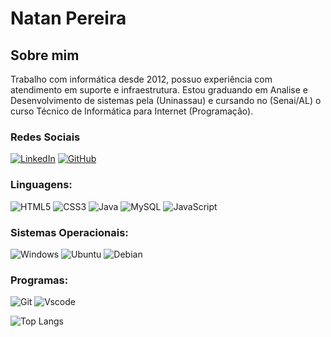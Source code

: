 # Natan Pereira

## Sobre mim
Trabalho com informática desde 2012, possuo experiência com atendimento em suporte e infraestrutura. Estou graduando em Analise e Desenvolvimento de sistemas pela (Uninassau) e cursando no (Senai/AL) o curso Técnico de Informática para Internet (Programação).

### Redes Sociais 
[![LinkedIn](https://img.shields.io/badge/LinkedIn-0077B5?style=for-the-badge&logo=linkedin&logoColor=white)](https://www.linkedin.com/in/natandspereira/) [![GitHub](https://img.shields.io/badge/GitHub-100000?style=for-the-badge&logo=github&logoColor=white)](https://github.com/natandspereira)


### Linguagens:
![HTML5](https://img.shields.io/badge/HTML5-E34F26?style=for-the-badge&logo=html5&logoColor=white) 
![CSS3](https://img.shields.io/badge/CSS3-1572B6?style=for-the-badge&logo=css3&logoColor=white) 
![Java](https://img.shields.io/badge/java-%23ED8B00.svg?style=for-the-badge&logo=openjdk&logoColor=white)
![MySQL](https://img.shields.io/badge/MySQL-00000F?style=for-the-badge&logo=mysql&logoColor=white)
![JavaScript](https://img.shields.io/badge/JavaScript-F7DF1E?style=for-the-badge&logo=javascript&logoColor=black)

### Sistemas Operacionais:
![Windows](https://img.shields.io/badge/Windows-000?style=for-the-badge&logo=windows&logoColor=2CA5E0) 
![Ubuntu](https://img.shields.io/badge/Ubuntu-35495E?style=for-the-badge&logo=ubuntu&logoColor=2CA5E0)
![Debian](https://img.shields.io/badge/Debian-D70A53?style=for-the-badge&logo=debian&logoColor=white) 

### Programas:
![Git](https://img.shields.io/badge/GIT-E44C30?style=for-the-badge&logo=git&logoColor=white)
![Vscode](https://img.shields.io/badge/Vscode-007ACC?style=for-the-badge&logo=visual-studio-code&logoColor=white)

![Top Langs](https://github-readme-stats-git-masterrstaa-rickstaa.vercel.app/api/top-langs/?username=natandspereira&bg_color=000&border_color=30A3DC&title_color=E94D5F&text_color=FFF)
